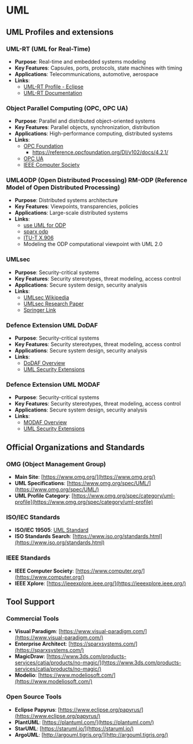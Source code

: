 # UML 

## UML Profiles and extensions 

### UML-RT (UML for Real-Time)
- **Purpose**: Real-time and embedded systems modeling
- **Key Features**: Capsules, ports, protocols, state machines with timing
- **Applications**: Telecommunications, automotive, aerospace
- **Links**: 
  - [UML-RT Profile - Eclipse](https://www.eclipse.org/papyrus-rt/)
  - [UML-RT Documentation](https://wiki.eclipse.org/Papyrus-RT)

### Object Parallel Computing (OPC, OPC UA)
- **Purpose**: Parallel and distributed object-oriented systems
- **Key Features**: Parallel objects, synchronization, distribution
- **Applications**: High-performance computing, distributed systems
- **Links**:
  - [OPC Foundation](https://opcfoundation.org/)
    - https://reference.opcfoundation.org/DI/v102/docs/4.2.1/
  - [OPC UA](https://github.com/model-UA/uml-to-opcua)
  - [IEEE Computer Society](https://www.computer.org/)

### UML4ODP (Open Distributed Processing) RM-ODP (Reference Model of Open Distributed Processing)
- **Purpose**: Distributed systems architecture
- **Key Features**: Viewpoints, transparencies, policies
- **Applications**: Large-scale distributed systems
- **Links**:  
  - [use UML for ODP](https://cdn.standards.iteh.ai/samples/68641/df5d5236c264473cabc4528c3c866291/ISO-IEC-19793-2015.pdf)
  - [sparx odp](https://sparxsystems.com/products/3rdparty/odp)
  - [ITU-T X.906](https://www.itu.int/rec/T-REC-X.906)
  - Modeling the ODP computational viewpoint with UML 2.0

### UMLsec
- **Purpose**: Security-critical systems
- **Key Features**: Security stereotypes, threat modeling, access control
- **Applications**: Secure system design, security analysis
- **Links**:
  - [UMLsec Wikipedia](https://en.wikipedia.org/wiki/UMLsec)
  - [UMLsec Research Paper](https://www.researchgate.net/publication/220868409_UMLsec_Extending_UML_for_secure_systems_development)
  - [Springer Link](https://link.springer.com/chapter/10.1007/3-540-45800-X_32)

### Defence Extension UML DoDAF
- **Purpose**: Security-critical systems
- **Key Features**: Security stereotypes, threat modeling, access control
- **Applications**: Secure system design, security analysis
- **Links**: 
  - [DoDAF Overview](https://dodaf.net)
  - [UML Security Extensions](https://www.omg.org/spec/UML/)

### Defence Extension UML MODAF
- **Purpose**: Security-critical systems
- **Key Features**: Security stereotypes, threat modeling, access control
- **Applications**: Secure system design, security analysis
- **Links**: 
  - [MODAF Overview](https://www.gov.uk/government/publications/modaf)
  - [UML Security Extensions](https://www.omg.org/spec/UML/)


## Official Organizations and Standards

### OMG (Object Management Group)
- **Main Site**: [https://www.omg.org/](https://www.omg.org/)
- **UML Specifications**: [https://www.omg.org/spec/UML/](https://www.omg.org/spec/UML/)
- **UML Profile Category**: [https://www.omg.org/spec/category/uml-profile](https://www.omg.org/spec/category/uml-profile)

### ISO/IEC Standards
- **ISO/IEC 19505**: [UML Standard](https://www.iso.org/standard/32624.html)
- **ISO Standards Search**: [https://www.iso.org/standards.html](https://www.iso.org/standards.html)

### IEEE Standards
- **IEEE Computer Society**: [https://www.computer.org/](https://www.computer.org/)
- **IEEE Xplore**: [https://ieeexplore.ieee.org/](https://ieeexplore.ieee.org/)


## Tool Support

### Commercial Tools
- **Visual Paradigm**: [https://www.visual-paradigm.com/](https://www.visual-paradigm.com/)
- **Enterprise Architect**: [https://sparxsystems.com/](https://sparxsystems.com/)
- **MagicDraw**: [https://www.3ds.com/products-services/catia/products/no-magic/](https://www.3ds.com/products-services/catia/products/no-magic/)
- **Modelio**: [https://www.modeliosoft.com/](https://www.modeliosoft.com/)

### Open Source Tools
- **Eclipse Papyrus**: [https://www.eclipse.org/papyrus/](https://www.eclipse.org/papyrus/)
- **PlantUML**: [https://plantuml.com/](https://plantuml.com/)
- **StarUML**: [https://staruml.io/](https://staruml.io/)
- **ArgoUML**: [http://argouml.tigris.org/](http://argouml.tigris.org/)
